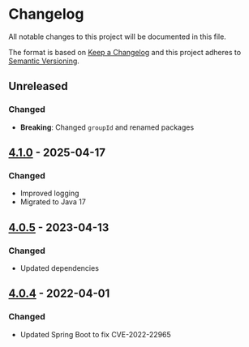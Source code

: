 # Changelog

All notable changes to this project will be documented in this file.

The format is based on [Keep a Changelog](https://keepachangelog.com/en/1.0.0/) and this project adheres to [Semantic Versioning](https://semver.org/spec/v2.0.0.html).

## Unreleased

### Changed

- **Breaking**: Changed `groupId` and renamed packages

## [4.1.0](https://github.com/dbmdz/streaming-server-euphoria/releases/tag/4.1.0) - 2025-04-17

### Changed

- Improved logging
- Migrated to Java 17

## [4.0.5](https://github.com/dbmdz/streaming-server-euphoria/releases/tag/4.0.5) - 2023-04-13

### Changed

- Updated dependencies

## [4.0.4](https://github.com/dbmdz/streaming-server-euphoria/releases/tag/4.0.4) - 2022-04-01

### Changed

- Updated Spring Boot to fix CVE-2022-22965
